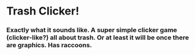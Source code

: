 # Trash Clicker!

### Exactly what it sounds like. A super simple clicker game (clicker-like?) all about trash. Or at least it will be once there are graphics. Has raccoons.
